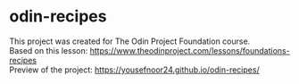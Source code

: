 # odin-recipes
This project was created for The Odin Project Foundation course.\
Based on this lesson: https://www.theodinproject.com/lessons/foundations-recipes \
Preview of the project: https://yousefnoor24.github.io/odin-recipes/